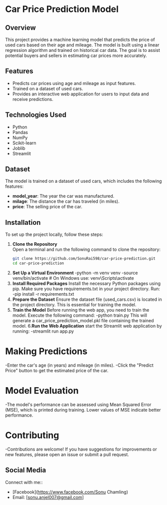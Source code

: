 # Car Price Prediction Model

## Overview

This project provides a machine learning model that predicts the price of used cars based on their age and mileage. The model is built using a linear regression algorithm and trained on historical car data. The goal is to assist potential buyers and sellers in estimating car prices more accurately.

## Features

- Predicts car prices using age and mileage as input features.
- Trained on a dataset of used cars.
- Provides an interactive web application for users to input data and receive predictions.

## Technologies Used

- Python
- Pandas
- NumPy
- Scikit-learn
- Joblib
- Streamlit 

## Dataset

The model is trained on a dataset of used cars, which includes the following features:
- **model_year**: The year the car was manufactured.
- **milage**: The distance the car has traveled (in miles).
- **price**: The selling price of the car.

## Installation

To set up the project locally, follow these steps:

1. **Clone the Repository**  
   Open a terminal and run the following command to clone the repository:
   ```bash
   git clone https://github.com/SonuRai598/car-price-prediction.git
   cd car-price-prediction
2. **Set Up a Virtual Environment**
-python -m venv venv
-source venv/bin/activate  # On Windows use: venv\Scripts\activate
3. **Install Required Packages**
Install the necessary Python packages using pip. Make sure you have requirements.txt in your project directory. Run:
-pip install -r requirements.txt
4. **Prepare the Dataset**
Ensure the dataset file (used_cars.csv) is located in the project directory. This is essential for training the model.
5. **Train the Model**
Before running the web app, you need to train the model. Execute the following command:
-python train.py
This will generate a car_price_prediction_model.pkl file containing the trained model.
6.**Run the Web Application**
start the Streamlit web application by running:
-streamlit run app.py

# Making Predictions
-Enter the car's age (in years) and mileage (in miles).
-Click the "Predict Price" button to get the estimated price of the car.
# Model Evaluation
-The model's performance can be assessed using Mean Squared Error (MSE), which is printed during training. Lower values of MSE indicate better performance.

# Contributing
-Contributions are welcome! If you have suggestions for improvements or new features, please open an issue or submit a pull request.

## Social Media
Connect with me::
- [Facebook](https://www.facebook.com/Sonu Chamling) 
- Email: [sonu.anjel007@gmail.com]  



